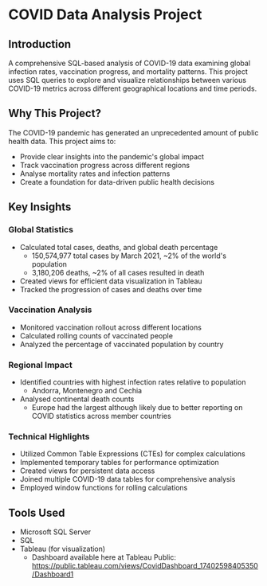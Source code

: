 # COVID Data Analysis Project

## Introduction
A comprehensive SQL-based analysis of COVID-19 data examining global infection rates, vaccination progress, and mortality patterns. This project uses SQL queries to explore and visualize relationships between various COVID-19 metrics across different geographical locations and time periods.

## Why This Project?
The COVID-19 pandemic has generated an unprecedented amount of public health data. This project aims to:
- Provide clear insights into the pandemic's global impact
- Track vaccination progress across different regions  
- Analyse mortality rates and infection patterns
- Create a foundation for data-driven public health decisions

## Key Insights

### Global Statistics
- Calculated total cases, deaths, and global death percentage
    - 150,574,977 total cases by March 2021, ~2% of the world's population
    - 3,180,206 deaths, ~2% of all cases resulted in death
- Created views for efficient data visualization in Tableau
- Tracked the progression of cases and deaths over time

### Vaccination Analysis
- Monitored vaccination rollout across different locations
- Calculated rolling counts of vaccinated people
- Analyzed the percentage of vaccinated population by country

### Regional Impact
- Identified countries with highest infection rates relative to population
    - Andorra, Montenegro and Cechia
- Analysed continental death counts
    - Europe had the largest although likely due to better reporting on COVID statistics across member countries

### Technical Highlights
- Utilized Common Table Expressions (CTEs) for complex calculations
- Implemented temporary tables for performance optimization
- Created views for persistent data access
- Joined multiple COVID-19 data tables for comprehensive analysis
- Employed window functions for rolling calculations

## Tools Used
- Microsoft SQL Server
- SQL
- Tableau (for visualization)
    - Dashboard available here at Tableau Public: https://public.tableau.com/views/CovidDashboard_17402598405350/Dashboard1
